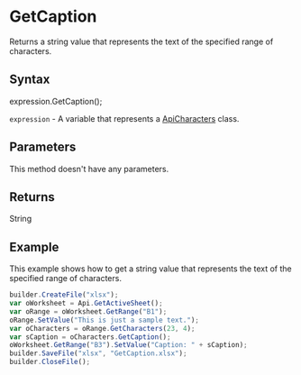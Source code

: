 # GetCaption

Returns a string value that represents the text of the specified range of characters.

## Syntax

expression.GetCaption();

`expression` - A variable that represents a [ApiCharacters](../ApiCharacters.md) class.

## Parameters

This method doesn't have any parameters.

## Returns

String

## Example

This example shows how to get a string value that represents the text of the specified range of characters.

```javascript
builder.CreateFile("xlsx");
var oWorksheet = Api.GetActiveSheet();
var oRange = oWorksheet.GetRange("B1");
oRange.SetValue("This is just a sample text.");
var oCharacters = oRange.GetCharacters(23, 4);
var sCaption = oCharacters.GetCaption();
oWorksheet.GetRange("B3").SetValue("Caption: " + sCaption);
builder.SaveFile("xlsx", "GetCaption.xlsx");
builder.CloseFile();
```